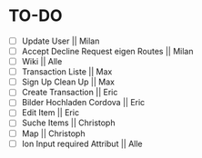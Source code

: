 # TO-DO
- [ ] Update User || Milan
- [ ] Accept Decline Request  eigen Routes || Milan
- [ ] Wiki || Alle 
- [ ] Transaction Liste || Max
- [ ] Sign Up Clean Up || Max
- [ ] Create Transaction || Eric
- [ ] Bilder Hochladen Cordova || Eric
- [ ] Edit Item || Eric
- [ ] Suche Items || Christoph
- [ ] Map || Christoph
- [ ] Ion Input required Attribut || Alle